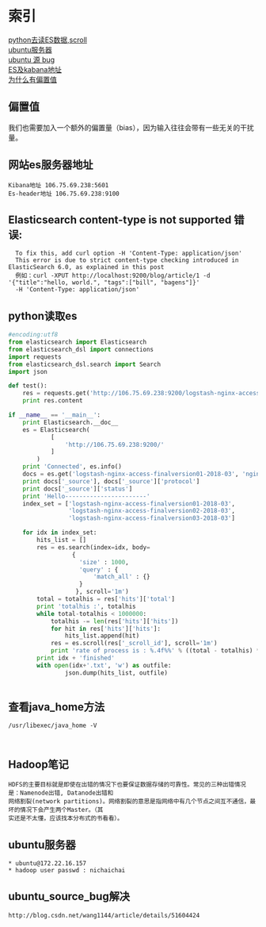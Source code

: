 索引
=========
[python去读ES数据,scroll](#python读取es)<br>
[ubuntu服务器](#ubuntu服务器)<br>
[ubuntu 源 bug](#ubuntu_source_bug解决)<br>
[ES及kabana地址](#网站es服务器地址)<br>
[为什么有偏置值](#偏置值)

偏置值
-----
  我们也需要加入一个额外的偏置量（bias），因为输入往往会带有一些无关的干扰量。

网站es服务器地址
----------------
    Kibana地址 106.75.69.238:5601
    Es-header地址 106.75.69.238:9100

Elasticsearch content-type is not supported 错误:
------------------------------------------------
      To fix this, add curl option -H 'Content-Type: application/json'
      This error is due to strict content-type checking introduced in ElasticSearch 6.0, as explained in this post
      例如：curl -XPUT http://localhost:9200/blog/article/1 -d '{"title":"hello, world.", "tags":["bill", "bagens"]}' 
      -H 'Content-Type: application/json'
      
python读取es
--------------------------------------
```python
#encoding:utf8
from elasticsearch import Elasticsearch
from elasticsearch_dsl import connections
import requests
from elasticsearch_dsl.search import Search
import json

def test():
    res = requests.get('http://106.75.69.238:9200/logstash-nginx-access-finalversion01-2018-03/_search')
    print res.content

if __name__ == '__main__':
    print Elasticsearch.__doc__
    es = Elasticsearch(
            [
                'http://106.75.69.238:9200/'
            ]
        )
    print 'Connected', es.info()
    docs = es.get('logstash-nginx-access-finalversion01-2018-03', 'nginx-access-finalversion', 'AWIdcAJUFh8O2MxasDkf')
    print docs['_source'], docs['_source']['protocol']
    print docs['_source']['status']
    print 'Hello-----------------------'
    index_set = ['logstash-nginx-access-finalversion01-2018-03', 
                 'logstash-nginx-access-finalversion02-2018-03',
                 'logstash-nginx-access-finalversion03-2018-03']

    for idx in index_set:
        hits_list = []
        res = es.search(index=idx, body=
                  {
                    'size' : 1000,
                    'query' : {
                        'match_all' : {}
                    }
                   }, scroll='1m')
        total = totalhis = res['hits']['total']
        print 'totalhis :', totalhis
        while total-totalhis < 1000000:
            totalhis -= len(res['hits']['hits'])
            for hit in res['hits']['hits']:
                hits_list.append(hit)
            res = es.scroll(res['_scroll_id'], scroll='1m')
            print 'rate of process is : %.4f%%' % ((total - totalhis) * 100.0 / 1000000), total - totalhis
        print idx + 'finished'
        with open(idx+'.txt', 'w') as outfile:
                json.dump(hits_list, outfile)
    
```
  
查看java_home方法
----------------
    /usr/libexec/java_home -V
      
Hadoop笔记
-----------------
    HDFS的主要目标就是即使在出错的情况下也要保证数据存储的可靠性。常见的三种出错情况是：Namenode出错, Datanode出错和
    网络割裂(network partitions)。网络割裂的意思是指网络中有几个节点之间互不通信，最坏的情况下会产生两个Master。（其
    实还是不太懂，应该找本分布式的书看看）。
    
ubuntu服务器
-----------
    * ubuntu@172.22.16.157
    * hadoop user passwd : nichaichai
  
  
ubuntu_source_bug解决
---------------------
    http://blog.csdn.net/wang1144/article/details/51604424
